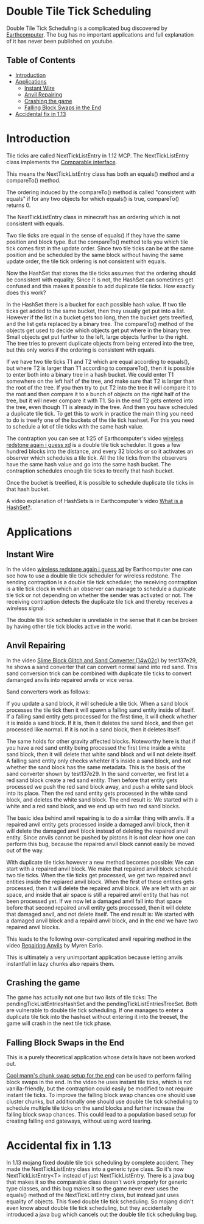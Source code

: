 # Double Tile Tick Scheduling

Double Tile Tick Scheduling is a complicated bug discovered by [Earthcomputer](https://www.youtube.com/@Earthcomputer). The bug has no important applications and full explanation of it has never been published on youtube.

## Table of Contents

- [Introduction](#introduction)
- [Applications](#applications)
  * [Instant Wire](#instant-wire)
  * [Anvil Repairing](#anvil-repairing)
  * [Crashing the game](#crashing-the-game)
  * [Falling Block Swaps in the End](#falling-block-swaps-in-the-end)
- [Accidental fix in 1.13](#accidental-fix-in-113)

# Introduction

Tile ticks are called NextTickListEntry in 1.12 MCP.
The NextTickListEntry class implements the [Comparable interface](https://docs.oracle.com/javase/8/docs/api/java/lang/Comparable.html).

This means the NextTickListEntry class has both an equals() method
and a compareTo() method.

The ordering induced by the compareTo() method is called "consistent with equals"
if for any two objects for which equals() is true, compareTo() returns 0.

The NextTickListEntry class in minecraft has an ordering which is not consistent with equals.

Two tile ticks are equal in the sense of equals() if they have the same position and block type.
But the compareTo() method tells you which tile tick comes first in the update order.
Since two tile ticks can be at the same position and be scheduled by the same block without having the same update order,
the tile tick ordering is not consistent with equals.

Now the HashSet that stores the tile ticks assumes that the ordering should be consistent with equality.
Since it is not, the HashSet can sometimes get confused and this makes it possible to add duplicate tile ticks.
How exactly does this work?

In the HashSet there is a bucket for each possible hash value. If two tile ticks get added to the same bucket, then they usually get put into a list.
However if the list in a bucket gets too long, then the bucket gets treeified, and the list gets replaced by a binary tree.
The compareTo() method of the objects get used to decide which objects get put where in the binary tree.
Small objects get put further to the left, large objects further to the right.
The tree tries to prevent duplicate objects from being entered into the tree, but this only works if the ordering is consistent with equals.

If we have two tile ticks T1 and T2 which are equal according to equals(), but where T2 is larger than T1 according to compareTo(),
then it is possible to enter both into a binary tree in a hash bucket. We could enter T1 somewhere on the left half of the tree,
and make sure that T2 is larger than the root of the tree. If you then try to put T2 into the tree it will compare it to the root and then compare it to a bunch of objects on the right half of the tree,
but it will never compare it with T1. So in the end T2 gets entered into the tree, even though T1 is already in the tree. And then you have scheduled a duplicate tile tick.
To get this to work in practice the main thing you need to do is treeify one of the buckets of the tile tick hashset.
For this you need to schedule a lot of tile ticks with the same hash value.

The contraption you can see at 1:25 of Earthcomputer's video [wireless redstone again i guess xd](https://www.youtube.com/watch?v=9KZ8i7fVbr4) is a double tile tick scheduler.
It goes a few hundred blocks into the distance, and every 32 blocks  or so it activates an observer which schedules a tile tick.
All the tile ticks from the observers have the same hash value and go into the same hash bucket.
The contraption schedules enough tile ticks to treeify that hash bucket.

Once the bucket is treeified, it is possible to schedule duplicate tile ticks in that hash bucket.

A video explanation of HashSets is in Earthcomputer's video [What is a HashSet?](https://www.youtube.com/watch?v=y5Cx07OHaOI).

# Applications

## Instant Wire
In the video [wireless redstone again i guess xd](https://www.youtube.com/watch?v=9KZ8i7fVbr4) by Earthcomputer one can see how to use a double tile tick scheduler for wireless redstone.
The sending contraption is a double tile tick scheduler,
the receiving contraption is a tile tick clock in which an observer can manage to schedule a duplicate tile tick or not depending on whether the sender was activated or not.
The receiving contraption detects the duplicate tile tick and thereby receives a wireless signal.

The double tile tick scheduler is unreliable in the sense that it can be broken by having other tile tick blocks active in the world.

## Anvil Repairing

In the video [Slime Block Glitch and Sand Converter (14w02c)](https://www.youtube.com/watch?v=ulh6-HvscTo) by test137e29, he shows a sand converter that can convert normal sand into red sand.
This sand conversion trick can be combined with duplicate tile ticks to convert damanged anvils into repaired anvils or vice versa.

Sand converters work as follows:

If you update a sand block, it will schedule a tile tick.
When a sand block processes the tile tick then it will spawn a falling sand entity inside of itself.
If a falling sand entity gets processed for the first time, it will check whether it is inside a sand block. If it is, then it deletes the sand block, and then get processed like normal. If it is not in a sand block, then it deletes itself.

The same holds for other gravity affected blocks.
Noteworthy here is that if you have a red sand entity being processed the first time inside a white sand block, then it will delete that white sand block and will not delete itself. A falling sand entity only checks whehter it´s inside a sand block, and not whether the sand block has the same metadata.
This is the basis of the sand converter shown by test137e29.
In the sand converter, we first let a red sand block create a red sand entity. Then before that entity gets processed we push the red sand block away, and push a white sand block into its place. Then the red sand entity gets processed in the white sand block, and deletes the white sand block. The end result is: We started with a white and a red sand block, and we end up with two red sand blocks.

The basic idea behind anvil repairing is to do a similar thing with anvils. If a repaired anvil entity gets processed inside a damaged anvil block, then it will delete the damaged anvil block instead of deleting the repaired anvil entity.
Since anvils cannot be pushed by pistons it is not clear how one can perform this bug, because the repaired anvil block cannot easily be moved out of the way.

With duplicate tile ticks however a new method becomes possible:
We can start with a repaired anvil block. We make that repaired anvil block schedule two tile ticks. When the tile ticks get processed, we get two repaired anvil entities inside the repiared anvil block. When the first of these entities gets processed, then it will delete the repaired anvil block. We are left with an air space, and inside that air space is still a repaired anvil entity that has not been processed yet.
If we now let a damaged anvil fall into that space before that second repaired anvil entity gets processed, then it will delete that damaged anvil, and not delete itself. The end result is: We started with a damaged anvil block and a repaird anvil block, and in the end we have two repaired anvil blocks.

This leads to the following over-complicated anvil repairing method in the video [Repairing Anvils](https://www.youtube.com/watch?v=YOPJrZJV09Q) by Myren Eario.

This is ultimately a very unimportant application because letting anvils instantfall in lazy chunks also repairs them.

## Crashing the game
The game has actually not one but two lists of tile ticks: The pendingTickListEntriesHashSet and the pendingTickListEntriesTreeSet.
Both are vulnerable to double tile tick scheduling.
If one manages to enter a duplicate tile tick into the hashset without entering it into the treeset, the game will crash in the next tile tick phase.

## Falling Block Swaps in the End

This is a purely theoretical application whose details have not been worked out.

[Cool mann's chunk swap setup for the end](https://www.youtube.com/watch?v=VTbpUjK-A74) can be used to perform falling block swaps in the end.
In the video he uses instant tile ticks, which is not vanilla-friendly, but the contraption could easily be modified to not require instant tile ticks.
To improve the falling block swap chances one should use cluster chunks, but additionally one should use double tile tick scheduling to schedule multiple tile ticks on the sand blocks and further increase the falling block swap chances.
This could lead to a population based setup for creating falling end gateways, without using word tearing.

# Accidental fix in 1.13

In 1.13 mojang fixed double tile tick scheduling by complete accident.
They made the NextTickListEntry class into a generic type class.
So it's now NextTickListEntry\<T\> instead of just NextTickListEntry.
There is a java bug that makes it so the comparable class doesn't work properly for generic type classes, and this bug makes it so the game never ever uses the equals() method of the NextTickListEntry class, but instead just uses equality of objects.
This fixed double tile tick scheduling.
So mojang didn't even know about double tile tick scheduling,
but they accidentally introduced a java bug which cancels out the double tile tick scheduling bug.
